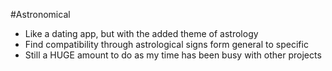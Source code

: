 #Astronomical

- Like a dating app, but with the added theme of astrology
- Find compatibility through astrological signs form general to specific
- Still a HUGE amount to do as my time has been busy with other projects
